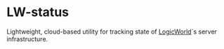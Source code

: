 # LW-status

Lightweight, cloud-based utility for tracking state of [LogicWorld](logicworld.ru)`s server infrastructure.